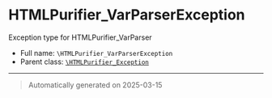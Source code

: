 
# HTMLPurifier_VarParserException

Exception type for HTMLPurifier_VarParser



* Full name: `\HTMLPurifier_VarParserException`
* Parent class: [`\HTMLPurifier_Exception`](./HTMLPurifier_Exception.md)






***
> Automatically generated on 2025-03-15
